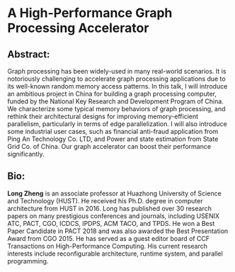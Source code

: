 # A High-Performance Graph Processing Accelerator


## Abstract:
Graph processing has been widely-used in many real-world scenarios.
It is notoriously challenging to accelerate graph processing
applications due to its well-known random memory access patterns.
In this talk, I will introduce an ambitious project in China for
building a graph processing computer, funded by the National Key
Research and Development Program of China. We characterize some
typical memory behaviors of graph processing, and rethink their
architectural designs for improving memory-efficient parallelism,
particularly in terms of edge parallelization. I will also introduce
some industrial user cases, such as financial anti-fraud application
from Ping An Technology Co. LTD, and Power and state estimation from
State Grid Co. of China. Our graph accelerator can boost their
performance significantly.


## Bio:
__Long Zheng__ is an associate professor at Huazhong University of
Science and Technology (HUST). He received his Ph.D. degree in
computer architecture from HUST in 2016. Long has published over
30 research papers on many prestigious conferences and journals,
including USENIX ATC, PACT, CGO, ICDCS, IPDPS, ACM TACO, and TPDS.
He won a Best Paper Candidate in PACT 2018 and was also awarded
the Best Presentation Award from CGO 2015. He has served as a guest
editor board of CCF Transactions on High-Performance Computing.
His current research interests include reconfigurable architecture,
runtime system, and parallel programming.
